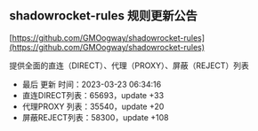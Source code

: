 ## shadowrocket-rules 规则更新公告

[https://github.com/GMOogway/shadowrocket-rules](https://github.com/GMOogway/shadowrocket-rules)

提供全面的直连（DIRECT）、代理（PROXY）、屏蔽（REJECT）列表
- 最后 更新 时间：2023-03-23 06:34:16
- 直连DIRECT列表：65693，update +33
- 代理PROXY 列表：35540，update +20
- 屏蔽REJECT列表：58300，update +108